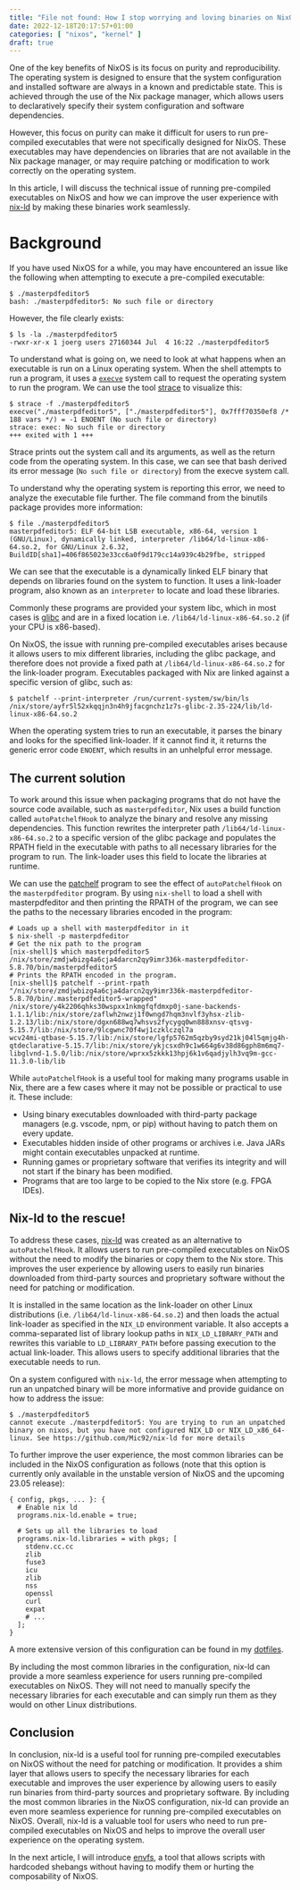 ```yaml
---
title: "File not found: How I stop worrying and loving binaries on NixOS"
date: 2022-12-18T20:17:57+01:00
categories: [ "nixos", "kernel" ]
draft: true
---
```


One of the key benefits of NixOS is its focus on purity and reproducibility. The
operating system is designed to ensure that the system configuration and
installed software are always in a known and predictable state. This is achieved
through the use of the Nix package manager, which allows users to declaratively
specify their system configuration and software dependencies.

However, this focus on purity can make it difficult for users to run
pre-compiled executables that were not specifically designed for NixOS. These
executables may have dependencies on libraries that are not available in the Nix
package manager, or may require patching or modification to work correctly on
the operating system.

In this article, I will discuss the technical issue of running pre-compiled
executables on NixOS and how we can improve the user experience with
[nix-ld](https://github.com/Mic92/nix-ld) by making these binaries work
seamlessly.

# Background

If you have used NixOS for a while, you may have encountered an issue like the
following when attempting to execute a pre-compiled executable:

```command
$ ./masterpdfeditor5
bash: ./masterpdfeditor5: No such file or directory
```

However, the file clearly exists:

```command
$ ls -la ./masterpdfeditor5
-rwxr-xr-x 1 joerg users 27160344 Jul  4 16:22 ./masterpdfeditor5
```

To understand what is going on, we need to look at what happens when an
executable is run on a Linux operating system. When the shell attempts to run a
program, it uses a
[`execve`](https://man7.org/linux/man-pages/man2/execve.2.html) system call to
request the operating system to run the program. We can use the tool
[strace](https://strace.io/) to visualize this:


```command
$ strace -f ./masterpdfeditor5
execve("./masterpdfeditor5", ["./masterpdfeditor5"], 0x7fff70350ef8 /* 188 vars */) = -1 ENOENT (No such file or directory)
strace: exec: No such file or directory
+++ exited with 1 +++
```

Strace prints out the system call and its arguments, as well as the return
code from the operating system. In this case, we can see that bash derived its
error message (`No such file or directory`) from the execve system call.

To understand why the operating system is reporting this error, we need to
analyze the executable file further. The file command from the binutils package
provides more information:

```
$ file ./masterpdfeditor5
masterpdfeditor5: ELF 64-bit LSB executable, x86-64, version 1 (GNU/Linux), dynamically linked, interpreter /lib64/ld-linux-x86-64.so.2, for GNU/Linux 2.6.32, BuildID[sha1]=406f865023e33cc6a0f9d179cc14a939c4b29fbe, stripped
```

We can see that the executable is a dynamically linked ELF binary that depends
on libraries found on the system to function. It uses a link-loader program,
also known as an `interpreter` to locate and load these libraries.

Commonly these programs are provided your system libc, which in most cases is
[glibc](https://www.gnu.org/software/libc/) and are in a fixed location i.e.
`/lib64/ld-linux-x86-64.so.2` (if your CPU is x86-based).

On NixOS, the issue with running pre-compiled executables arises because it
allows users to mix different libraries, including the glibc package, and
therefore does not provide a fixed path at `/lib64/ld-linux-x86-64.so.2` for the
link-loader program. Executables packaged with Nix are linked against a specific
version of glibc, such as:

```
$ patchelf --print-interpreter /run/current-system/sw/bin/ls
/nix/store/ayfr5l52xkqqjn3n4h9jfacgnchz1z7s-glibc-2.35-224/lib/ld-linux-x86-64.so.2
```

When the operating system tries to run an executable, it parses the binary and
looks for the specified link-loader. If it cannot find it, it returns the
generic error code `ENOENT`, which results in an unhelpful error message.

## The current solution

To work around this issue when packaging programs that do not have the source
code available, such as `masterpdfeditor`, Nix uses a build function called
`autoPatchelfHook` to analyze the binary and resolve any missing dependencies.
This function rewrites the interpreter path `/lib64/ld-linux-x86-64.so.2` to a
specific version of the glibc package and populates the RPATH field in the
executable with paths to all necessary libraries for the program to run. The
link-loader uses this field to locate the libraries at runtime.

We can use the [patchelf](https://github.com/NixOS/patchelf) program to see the
effect of `autoPatchelfHook` on the `masterpdfeditor` program. By using
`nix-shell` to load a shell with masterpdfeditor and then printing the RPATH of
the program, we can see the paths to the necessary libraries encoded in the
program:

```
# Loads up a shell with masterpdfeditor in it
$ nix-shell -p masterpdfeditor
# Get the nix path to the program
[nix-shell]$ which masterpdfeditor5
/nix/store/zmdjwbizg4a6cja4darcn2qy9imr336k-masterpdfeditor-5.8.70/bin/masterpdfeditor5
# Prints the RPATH encoded in the program.
[nix-shell]$ patchelf --print-rpath "/nix/store/zmdjwbizg4a6cja4darcn2qy9imr336k-masterpdfeditor-5.8.70/bin/.masterpdfeditor5-wrapped"
/nix/store/y4k2206qhks30wspxx1nkmgfqfdmxp0j-sane-backends-1.1.1/lib:/nix/store/zaflwh2nwzj1f0wngd7hqm3nvlf3yhsx-zlib-1.2.13/lib:/nix/store/dgxn688wq7whsvs2fycygq0wn888xnsv-qtsvg-5.15.7/lib:/nix/store/9lcgwnc70f4wj1czklczql7a
wcv24mi-qtbase-5.15.7/lib:/nix/store/lgfp5762m5qzby9syd21kj04l5qmjg4h-qtdeclarative-5.15.7/lib:/nix/store/ykjcsxdh9c1w664g6v38d86gph8m6mq7-libglvnd-1.5.0/lib:/nix/store/wprxx5zkkk13hpj6k1v6qadjylh3vq9m-gcc-11.3.0-lib/lib
```

While `autoPatchelfHook` is a useful tool for making many programs usable in Nix,
there are a few cases where it may not be possible or practical to use it. These
include:

- Using binary executables downloaded with third-party package managers (e.g.
  vscode, npm, or pip) without having to patch them on every update.
- Executables hidden inside of other programs or archives i.e. Java JARs might
  contain executables unpacked at runtime.
- Running games or proprietary software that verifies its integrity and will not
  start if the binary has been modified.
- Programs that are too large to be copied to the Nix store (e.g. FPGA IDEs).

## Nix-ld to the rescue!

To address these cases, [nix-ld](https://github.com/Mic92/nix-ld) was created as
an alternative to `autoPatchelfHook`. It allows users to run pre-compiled
executables on NixOS without the need to modify the binaries or copy them to the
Nix store. This improves the user experience by allowing users to easily run
binaries downloaded from third-party sources and proprietary software without
the need for patching or modification.

It is installed in the same location as the link-loader on other Linux
distributions (i.e. `/lib64/ld-linux-x86-64.so.2`) and then loads the actual
link-loader as specified in the `NIX_LD` environment variable. It also accepts a
comma-separated list of library lookup paths in `NIX_LD_LIBRARY_PATH` and
rewrites this variable to `LD_LIBRARY_PATH` before passing execution to the
actual link-loader. This allows users to specify additional libraries that the
executable needs to run.

On a system configured with `nix-ld`, the error message when attempting to run
an unpatched binary will be more informative and provide guidance on how to
address the issue:

```command
$ ./masterpdfeditor5
cannot execute ./masterpdfeditor5: You are trying to run an unpatched binary on nixos, but you have not configured NIX_LD or NIX_LD_x86_64-linux. See https://github.com/Mic92/nix-ld for more details
```

To further improve the user experience, the most common libraries can be
included in the NixOS configuration as follows (note that this option is
currently only available in the unstable version of NixOS and the upcoming 23.05
release):

```
{ config, pkgs, ... }: {
  # Enable nix ld
  programs.nix-ld.enable = true;

  # Sets up all the libraries to load
  programs.nix-ld.libraries = with pkgs; [
    stdenv.cc.cc
    zlib
    fuse3
    icu
    zlib
    nss
    openssl
    curl
    expat
    # ...
  ];
}
```

A more extensive version of this configuration can be found in my [dotfiles](https://github.com/Mic92/dotfiles/blob/master/nixos/modules/nix-ld.nix).

By including the most common libraries in the configuration, nix-ld can provide
a more seamless experience for users running pre-compiled executables on NixOS.
They will not need to manually specify the necessary libraries for each
executable and can simply run them as they would on other Linux distributions.

## Conclusion

In conclusion, nix-ld is a useful tool for running pre-compiled executables on
NixOS without the need for patching or modification. It provides a shim layer
that allows users to specify the necessary libraries for each executable and
improves the user experience by allowing users to easily run binaries from
third-party sources and proprietary software. By including the most common
libraries in the NixOS configuration, nix-ld can provide an even more seamless
experience for running pre-compiled executables on NixOS. Overall, nix-ld is a
valuable tool for users who need to run pre-compiled executables on NixOS and
helps to improve the overall user experience on the operating system.

In the next article, I will introduce [envfs](https://github.com/Mic92/envfs), a
tool that allows scripts with hardcoded shebangs without having to modify them
or hurting the composability of NixOS.
